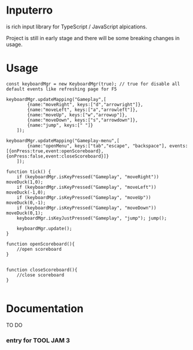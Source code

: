 # Inputerro
is rich input library for TypeScript / JavaScript alpications.

Project is still in early stage and there will be some breaking changes in usage.



# Usage
```
const keyboardMgr = new KeyboardMgr(true); // true for disable all default events like refreshing page for F5

keyboardMgr.updateMapping("Gameplay",[
        {name:"moveRight", keys:["d","arrowright"]},
        {name:"moveLeft", keys:["a","arrowleft"]},
        {name:"moveUp", keys:["w","arrowup"]},
        {name:"moveDown", keys:["s","arrowdown"]},
        {name:"jump", keys:[" "]}
    ]);

keyboardMgr.updateMapping("Gameplay-menu",[
        {name:"openMenu", keys:["tab","escape", "backspace"], events:[{onPress:true,event:openScoreboard},{onPress:false,event:closeScoreboard}]}
    ]);
    
function tick() {
    if (keyboardMgr.isKeyPressed("Gameplay", "moveRight")) moveDuck(1,0);
    if (keyboardMgr.isKeyPressed("Gameplay", "moveLeft")) moveDuck(-1,0);
    if (keyboardMgr.isKeyPressed("Gameplay", "moveUp")) moveDuck(0,-1);
    if (keyboardMgr.isKeyPressed("Gameplay", "moveDown")) moveDuck(0,1);
    keyboardMgr.isKeyJustPressed("Gameplay", "jump"); jump();
    
    keyboardMgr.update();
}

function openScoreboard(){
    //open scoreboard
}


function closeScoreboard(){
    //close scoreboard
}


```


# Documentation
TO DO


### entry for TOOL JAM 3
